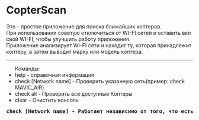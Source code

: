 <img scr="logo.png"><br>
# CopterScan
Это - простое приложение для поиска ближайших коптеров.<br>
При использовании советую отключиться от WI-FI сетей и оставить вкл свой WI-FI, чтобы улучшить работу приложения.<br>
Приложение анализирует WI-FI сети и находит ту, которая принадлежит коптеру, а затем выводит марку или модель коптера.<br>
<hr>
<ul>Команды:
  <li>help                  - справочная информация</li>
  <li>check [Network name]  - Проверить указанную сеть(пример: check MAVIC_AIR)</li>
  <li>check all             - Проверить все доступные Коптеры</li>
  <li>clear                 - Oчистить консоль</li>
</ul>
<pre>
<b>check [Network name] - Работает независимо от того, что есть или нет в близи указанный коптер.</b><br>
</pre>
